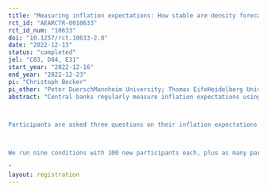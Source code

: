 ```yaml
---
title: "Measuring inflation expectations: How stable are density forecasts?"
rct_id: "AEARCTR-0010633"
rct_id_num: "10633"
doi: "10.1257/rct.10633-2.0"
date: "2022-12-13"
status: "completed"
jel: "C83, D84, E31"
start_year: "2022-12-16"
end_year: "2022-12-23"
pi: "Christoph Becker"
pi_other: "Peter DuerschMannheim University; Thomas EifeHeidelberg University"
abstract: "Central banks regularly measure inflation expectations using density forecasts, in which respondents are asked to assign probabilities to pre-specified ranges of inflation. We test how stable these forecasts are if we introduce systematic changes to the scale used, such as shifting the whole scale or varying the number of bins. This experiment is a follow-up to an experiment conducted in December 2021 (see https://www.socialscienceregistry.org/trials/8716). 

Participants are asked three questions on their inflation expectations taken from the New York Fed’s SCE (including the density forecast). After each of these questions, participants state their certainty about their answer on a 6-point Likert scale. Afterwards, participants fill out a short demographic survey, containing questions on age, gender, US state of residence, education, political orientation, knowledge of the Fed inflation target, financial literacy and an attention check. Participants have the option to not answer these questions, if they prefer not to do so.

We run nine conditions with 100 new participants each, plus as many participants from the 2021 collection as possible. Our conditions comprise the unmodified density forecast from the New York SCE plus eight modifications to the scale. Participants that were part of the 2021 collection will be part of the same treatment again.
"
layout: registration
---
```


